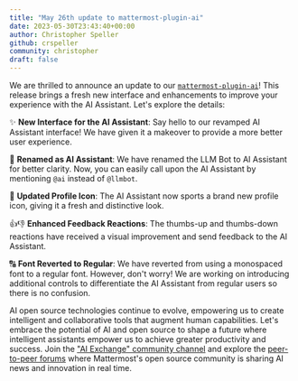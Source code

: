 ```yaml
---
title: "May 26th update to mattermost-plugin-ai"
date: 2023-05-30T23:43:40+00:00
author: Christopher Speller
github: crspeller
community: christopher
draft: false
---
```


We are thrilled to announce an update to our [`mattermost-plugin-ai`](https://github.com/mattermost/mattermost-plugin-ai)! This release brings a fresh new interface and enhancements to improve your experience with the AI Assistant. Let's explore the details:

✨ **New Interface for the AI Assistant**: Say hello to our revamped AI Assistant interface! We have given it a makeover to provide a more better user experience.

🤖 **Renamed as AI Assistant**: We have renamed the LLM Bot to AI Assistant for better clarity. Now, you can easily call upon the AI Assistant by mentioning `@ai` instead of `@llmbot`.

🎨 **Updated Profile Icon**: The AI Assistant now sports a brand new profile icon, giving it a fresh and distinctive look.

👍👎 **Enhanced Feedback Reactions**: The thumbs-up and thumbs-down reactions have received a visual improvement and send feedback to the AI Assistant.

🔠 **Font Reverted to Regular**: We have reverted from using a monospaced font to a regular font. However, don't worry! We are working on introducing additional controls to differentiate the AI Assistant from regular users so there is no confusion.

AI open source technologies continue to evolve, empowering us to create intelligent and collaborative tools that augment human capabilities. Let's embrace the potential of AI and open source to shape a future where intelligent assistants empower us to achieve greater productivity and success. Join the ["AI Exchange" community channel](https://community.mattermost.com/core/channels/ai-exchange) and explore the [peer-to-peer forums](https://forum.mattermost.com/c/ai-frameworks/40) where Mattermost's open source community is sharing AI news and innovation in real time.
